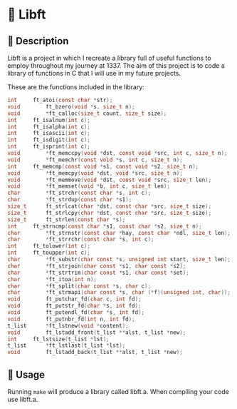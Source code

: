 # 🧰 Libft

## 🧐 Description
Libft is a project in which I recreate a library full of useful functions to employ throughout my journey at 1337.
The aim of this project is to code a library of functions in C that I will use in my future projects.

These are the functions included in the library:
```c
int		ft_atoi(const char *str);
void		ft_bzero(void *s, size_t n);
void		*ft_calloc(size_t count, size_t size);
int		ft_isalnum(int c);
int		ft_isalpha(int c);
int		ft_isascii(int c);
int		ft_isdigit(int c);
int		ft_isprint(int c);
void		*ft_memccpy(void *dst, const void *src, int c, size_t n);
void		*ft_memchr(const void *s, int c, size_t n);
int		ft_memcmp(const void *s1, const void *s2, size_t n);
void		*ft_memcpy(void *dst, void *src, size_t n);
void		*ft_memmove(void *dst, const void *src, size_t len);
void		*ft_memset(void *b, int c, size_t len);
char		*ft_strchr(const char *s, int c);
char		*ft_strdup(const char *s1);
size_t		ft_strlcat(char *dst, const char *src, size_t size);
size_t		ft_strlcpy(char *dst, const char *src, size_t size);
size_t		ft_strlen(const char *s);
int		ft_strncmp(const char *s1, const char *s2, size_t n);
char		*ft_strnstr(const char *hay, const char *ndl, size_t len);
char		*ft_strrchr(const char *s, int c);
int		ft_tolower(int c);
int		ft_toupper(int c);
char		*ft_substr(char const *s, unsigned int start, size_t len);
char		*ft_strjoin(char const *s1, char const *s2);
char		*ft_strtrim(char const *s1, char const *set);
char		*ft_itoa(int n);
char		*ft_split(char const *s, char c);
char		*ft_strmapi(char const *s, char (*f)(unsigned int, char));
void		ft_putchar_fd(char c, int fd);
void		ft_putstr_fd(char *s, int fd);
void		ft_putendl_fd(char *s, int fd);
void		ft_putnbr_fd(int n, int fd);
t_list		*ft_lstnew(void *content);
void		ft_lstadd_front(t_list **alst, t_list *new);
int		ft_lstsize(t_list *lst);
t_list		*ft_lstlast(t_list *lst);
void		ft_lstadd_back(t_list **alst, t_list *new);
```

## 🔧 Usage
Running `make` will produce a library called libft.a. When compiling your code use libft.a.
